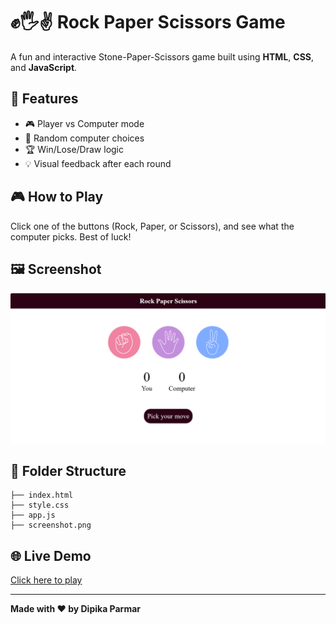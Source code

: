 
 # ✊🖐✌️ Rock Paper Scissors Game

A fun and interactive Stone-Paper-Scissors game built using **HTML**, **CSS**, and **JavaScript**.


## 🚀 Features
- 🎮 Player vs Computer mode
- 🎲 Random computer choices
- 🏆 Win/Lose/Draw logic
- 💡 Visual feedback after each round

## 🎮 How to Play
Click one of the buttons (Rock, Paper, or Scissors), and see what the computer picks. Best of luck!

## 🖼️ Screenshot

![Gameplay](screenshot.png)

## 📁 Folder Structure

```text
├── index.html
├── style.css
├── app.js
├── screenshot.png
```

## 🌐 Live Demo
[Click here to play](https://parmardipika.github.io/Rock_Paper_Scissor-Game/)

---
**Made with ❤️ by Dipika Parmar**


